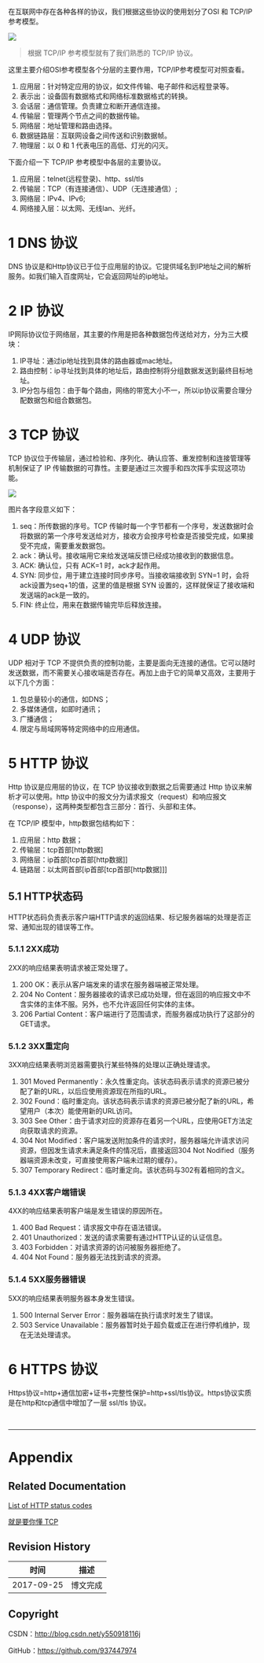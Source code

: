 在互联网中存在各种各样的协议，我们根据这些协议的使用划分了OSI 和 TCP/IP 参考模型。

![](https://raw.githubusercontent.com/937447974/Blog/master/Resources/2017092408.png)

> 根据 TCP/IP 参考模型就有了我们熟悉的 TCP/IP 协议。

这里主要介绍OSI参考模型各个分层的主要作用，TCP/IP参考模型可对照查看。

1. 应用层：针对特定应用的协议，如文件传输、电子邮件和远程登录等。
2. 表示出：设备固有数据格式和网络标准数据格式的转换。
3. 会话层：通信管理。负责建立和断开通信连接。
4. 传输层：管理两个节点之间的数据传输。
5. 网络层：地址管理和路由选择。
6. 数据链路层：互联网设备之间传送和识别数据帧。
7. 物理层：以 0 和 1 代表电压的高低、灯光的闪灭。

下面介绍一下 TCP/IP 参考模型中各层的主要协议。

1. 应用层：telnet(远程登录)、http、ssl/tls
2. 传输层：TCP（有连接通信）、UDP（无连接通信）;
3. 网络层：IPv4、IPv6;
4. 网络接入层：以太网、无线lan、光纤。

# 1 DNS 协议

DNS 协议是和Http协议已于位于应用层的协议。它提供域名到IP地址之间的解析服务。如我们输入百度网址，它会返回网址的ip地址。

# 2 IP 协议

IP网际协议位于网络层，其主要的作用是把各种数据包传送给对方，分为三大模块：

1. IP寻址：通过ip地址找到具体的路由器或mac地址。
2. 路由控制：ip寻址找到具体的地址后，路由控制将分组数据发送到最终目标地址。
3. IP分包与组包：由于每个路由，网络的带宽大小不一，所以ip协议需要合理分配数据包和组合数据包。

# 3 TCP 协议

TCP 协议位于传输层，通过检验和、序列化、确认应答、重发控制和连接管理等机制保证了 IP 传输数据的可靠性。主要是通过三次握手和四次挥手实现这项功能。

![](https://raw.githubusercontent.com/937447974/Blog/master/Resources/2017092409.png)

图片各字段意义如下：

1. seq：所传数据的序号。TCP 传输时每一个字节都有一个序号，发送数据时会将数据的第一个序号发送给对方，接收方会按序号检查是否接受完成，如果接受不完成，需要重发数据包。
2. ack：确认号。接收端用它来给发送端反馈已经成功接收到的数据信息。
3. ACK: 确认位，只有 ACK=1 时，ack才起作用。
4. SYN: 同步位，用于建立连接时同步序号。当接收端接收到 SYN=1 时，会将ack设置为seq+1的值，这里的值是根据 SYN 设置的，这样就保证了接收端和发送端的ack是一致的。
5. FIN: 终止位，用来在数据传输完毕后释放连接。

# 4 UDP 协议

UDP 相对于 TCP 不提供负责的控制功能，主要是面向无连接的通信。它可以随时发送数据，而不需要关心接收端是否存在。再加上由于它的简单又高效，主要用于以下几个方面：

1. 包总量较小的通信，如DNS；
2. 多媒体通信，如即时通讯；
3. 广播通信；
4. 限定与局域网等特定网络中的应用通信。

# 5 HTTP 协议

Http 协议是应用层的协议，在 TCP 协议接收到数据之后需要通过 Http 协议来解析才可以使用。http 协议中的报文分为请求报文（request）和响应报文（response），这两种类型都包含三部分：首行、头部和主体。

在 TCP/IP 模型中，http数据包结构如下：

1. 应用层：http 数据；
2. 传输层：tcp首部[http数据]
3. 网络层：ip首部[tcp首部[http数据]]
4. 链路层：以太网首部[ip首部[tcp首部[http数据]]]

## 5.1 HTTP状态码

HTTP状态码负责表示客户端HTTP请求的返回结果、标记服务器端的处理是否正常、通知出现的错误等工作。

### 5.1.1 2XX成功

2XX的响应结果表明请求被正常处理了。

1. 200 OK：表示从客户端发来的请求在服务器端被正常处理。
2. 204 No Content：服务器接收的请求已成功处理，但在返回的响应报文中不含实体的主体不服。另外，也不允许返回任何实体的主体。
3. 206 Partial Content：客户端进行了范围请求，而服务器成功执行了这部分的GET请求。

### 5.1.2 3XX重定向

3XX响应结果表明浏览器需要执行某些特殊的处理以正确处理请求。

1. 301 Moved Permanently：永久性重定向。该状态码表示请求的资源已被分配了新的URL，以后应使用资源现在所指的URL。
2. 302 Found：临时重定向。该状态码表示请求的资源已被分配了新的URL，希望用户（本次）能使用新的URL访问。
3. 303 See Other：由于请求对应的资源存在着另一个URL，应使用GET方法定向获取请求的资源。
4. 304 Not Modified：客户端发送附加条件的请求时，服务器端允许请求访问资源，但因发生请求未满足条件的情况后，直接返回304 Not Nodified（服务器端资源未改变，可直接使用客户端未过期的缓存）。
5. 307 Temporary Redirect：临时重定向。该状态码与302有着相同的含义。

### 5.1.3 4XX客户端错误

4XX的响应结果表明客户端是发生错误的原因所在。

1. 400 Bad Request：请求报文中存在语法错误。
2. 401 Unauthorized：发送的请求需要有通过HTTP认证的认证信息。
3. 403 Forbidden：对请求资源的访问被服务器拒绝了。
4. 404 Not Found：服务器无法找到请求的资源。

### 5.1.4 5XX服务器错误

5XX的响应结果表明服务器本身发生错误。

1. 500 Internal Server Error：服务器端在执行请求时发生了错误。
2. 503 Service Unavailable：服务器暂时处于超负载或正在进行停机维护，现在无法处理请求。

# 6 HTTPS 协议

Https协议=http+通信加密+证书+完整性保护=http+ssl/tls协议。https协议实质是在http和tcp通信中增加了一层 ssl/tls 协议。

&#160;

----------

# Appendix

## Related Documentation

[List of HTTP status codes](https://en.wikipedia.org/wiki/List_of_HTTP_status_codes)

[就是要你懂 TCP](http://jm.taobao.org/2017/06/08/20170608/)

## Revision History

| 时间 | 描述 |
| ---- | ---- |
| 2017-09-25 | 博文完成 |

## Copyright

CSDN：http://blog.csdn.net/y550918116j

GitHub：https://github.com/937447974
